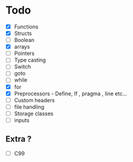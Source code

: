 # Todo
- [x] Functions
- [x] Structs
- [ ] Boolean
- [x] arrays
- [ ] Pointers
- [ ] Type casting
- [ ] Switch 
- [ ] goto
- [ ] while
- [x] for
- [x] Preprocessors - Define, If , pragma , line etc...
- [ ] Custom headers
- [ ] file handling
- [ ] Storage classes
- [ ] inputs

## Extra ?
- [ ] C99
